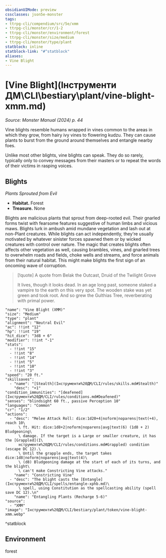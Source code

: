 ```yaml
---
obsidianUIMode: preview
cssclasses: json5e-monster
tags:
- ttrpg-cli/compendium/src/5e/xmm
- ttrpg-cli/monster/cr/1-2
- ttrpg-cli/monster/environment/forest
- ttrpg-cli/monster/size/medium
- ttrpg-cli/monster/type/plant
statblock: inline
statblock-link: "#^statblock"
aliases:
- Vine Blight
---
```

# [Vine Blight](Інструменти ДМ\CLI\bestiary\plant/vine-blight-xmm.md)
*Source: Monster Manual (2024) p. 44*  

Vine blights resemble humans wrapped in vines common to the areas in which they grow, from hairy ivy vines to flowering kudzu. They can cause plants to burst from the ground around themselves and entangle nearby foes.

Unlike most other blights, vine blights can speak. They do so rarely, typically only to convey messages from their masters or to repeat the words of their victims in rasping voices.

## Blights

*Plants Sprouted from Evil*

- **Habitat.** Forest  
- **Treasure.** None  

Blights are malicious plants that sprout from deep-rooted evil. Their gnarled forms twist with fearsome features suggestive of human limbs and vicious maws. Blights lurk in ambush amid mundane vegetation and lash out at non-Plant creatures. While blights can act independently, they're usually motivated by whatever sinister forces spawned them or by wicked creatures with control over nature. The magic that creates blights often affects other vegetation as well, causing brambles, vines, and gnarled trees to overwhelm roads and fields, choke wells and streams, and force animals from their natural habitat. This might make blights the first sign of an oncoming wave of corruption.

> [!quote] A quote from Belak the Outcast, Druid of the Twilight Grove  
> 
> It lives, though it looks dead. In an age long past, someone staked a vampire to the earth on this very spot. The wooden stake was yet green and took root. And so grew the Gulthias Tree, reverberating with primal power.


```statblock
"name": "Vine Blight (XMM)"
"size": "Medium"
"type": "plant"
"alignment": "Neutral Evil"
"ac": !!int "12"
"hp": !!int "19"
"hit_dice": "3d8 + 6"
"modifier": !!int "-1"
"stats":
  - !!int "15"
  - !!int "8"
  - !!int "14"
  - !!int "5"
  - !!int "10"
  - !!int "3"
"speed": "20 ft."
"skillsaves":
  - "name": "[Stealth](Інструменти%20ДМ/CLI/rules/skills.md#Stealth)"
    "desc": "+1"
"condition_immunities": "[deafened](Інструменти%20ДМ/CLI/rules/conditions.md#Deafened)"
"senses": "blindsight 60 ft., passive Perception 10"
"languages": "Common"
"cr": "1/2"
"actions":
  - "desc": "Melee Attack Roll: dice:1d20+4|noform|noparens|text(+4), reach 10\
      \ ft. Hit: dice:1d8+2|noform|noparens|avg|text(6) (1d8 + 2) Bludgeoning\
      \ damage. If the target is a Large or smaller creature, it has the [Grappled](І\
      нструменти%20ДМ/CLI/rules/conditions.md#Grappled) condition (escape DC 12).\
      \ Until the grapple ends, the target takes dice:1d8|noform|noparens|avg|text(4)\
      \ (d8) Bludgeoning damage at the start of each of its turns, and the blight\
      \ can't make Constricting Vine attacks."
    "name": "Constricting Vine"
  - "desc": "The blight casts the [Entangle](Інструменти%20ДМ/CLI/spells/entangle-xphb.md)\
      \ spell, using Constitution as the spellcasting ability (spell save DC 12).\n"
    "name": "Entangling Plants (Recharge 5-6)"
"source":
  - "XMM"
"image": "Інструменти%20ДМ/CLI/bestiary/plant/token/vine-blight-xmm.webp"
```
^statblock

## Environment

forest